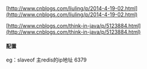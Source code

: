 [http://www.cnblogs.com/liuling/p/2014-4-19-02.html](http://www.cnblogs.com/liuling/p/2014-4-19-02.html)

[http://www.cnblogs.com/think-in-java/p/5123884.html](http://www.cnblogs.com/think-in-java/p/5123884.html)

#### 配置

eg：slaveof 主redis的ip地址 6379

